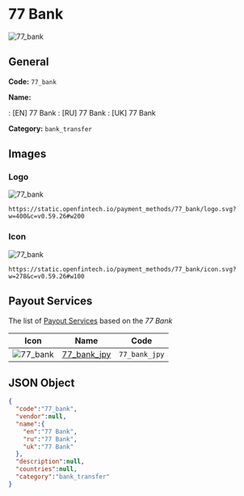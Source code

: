 
# 77 Bank 
![77_bank](https://static.openfintech.io/payment_methods/77_bank/logo.svg?w=400&c=v0.59.26#w200)  

## General 
**Code:** `77_bank` 
 
**Name:** 
 
:	[EN] 77 Bank 
:	[RU] 77 Bank 
:	[UK] 77 Bank 
 
**Category:** `bank_transfer` 
 

## Images 

### Logo 
![77_bank](https://static.openfintech.io/payment_methods/77_bank/logo.svg?w=400&c=v0.59.26#w200)  

```
https://static.openfintech.io/payment_methods/77_bank/logo.svg?w=400&c=v0.59.26#w200
```  

### Icon 
![77_bank](https://static.openfintech.io/payment_methods/77_bank/icon.svg?w=278&c=v0.59.26#w100)  

```
https://static.openfintech.io/payment_methods/77_bank/icon.svg?w=278&c=v0.59.26#w100
```  

## Payout Services 
 
The list of [Payout Services](/payout-services/) based on the _77 Bank_ 

|Icon|Name|Code| 
|:---:|:---:|:---:| 
|![77_bank](https://static.openfintech.io/payout_methods/77_bank/icon.svg?w=278&c=v0.59.26#w40) |[77_bank_jpy](/payout-services/77_bank_jpy/)|`77_bank_jpy`| 
 

## JSON Object 

```json
{
  "code":"77_bank",
  "vendor":null,
  "name":{
    "en":"77 Bank",
    "ru":"77 Bank",
    "uk":"77 Bank"
  },
  "description":null,
  "countries":null,
  "category":"bank_transfer"
}
```  
